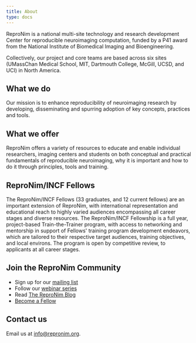 ```yaml
---
title: About
type: docs
---
```


ReproNim is a national multi-site technology and research development Center for reproducible neuroimaging computation, funded by a P41 award from the National Institute of Biomedical Imaging and Bioengineering. 

Collectively, our project and core teams are based across six sites (UMassChan Medical School, MIT, Dartmouth College, McGill, UCSD, and UCI) in North America.

## What we do

Our mission is to enhance reproducibility of neuroimaging research by developing, disseminating and spurring adoption of key concepts, practices and tools.

## What we offer

ReproNim offers a variety of resources to educate and enable individual researchers, imaging centers and students on both conceptual and practical fundamentals of  reproducible neuroimaging, why it is important and how to do it through principles, tools and training.

## ReproNim/INCF Fellows
 
The ReproNim/INCF Fellows (33 graduates, and 12 current fellows) are an important extension of ReproNim, with international representation and educational reach to highly varied audiences encompassing all career stages and diverse resources. 
The ReproNim/INCF Fellowship is a full year, project-based Train-the-Trainer program, with access to networking and mentorship in support of Fellows' training program development endeavors, which are tailored to their respective target audiences, training objectives, and local environs.
The program is open by competitive review, to applicants at all career stages.

## Join the ReproNim Community

- Sign up for our [mailing list](https://www.nitrc.org/mailman/listinfo/repronim-announcement)
 - Follow our [webinar series](https://www.youtube.com/channel/UCGX2sXmEgDuUGWHDSiT1NdQ/videos)
 - Read [The ReproNim Blog](https://reprodev.wordpress.com/category/article/)
 - [Become a Fellow](/fellowship)

## Contact us

Email us at <info@repronim.org>.
